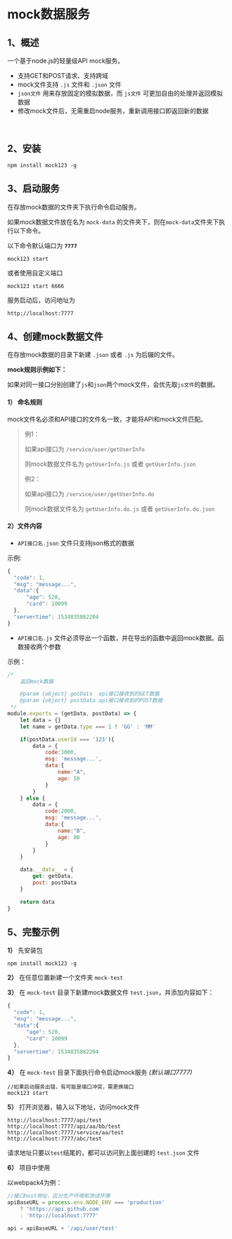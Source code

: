 
# mock数据服务

## 1、概述

一个基于node.js的轻量级API mock服务。


- 支持GET和POST请求、支持跨域
- mock文件支持 `.js` 文件和 `.json` 文件
- `json文件` 用来存放固定的模拟数据，而 `js文件` 可更加自由的处理并返回模拟数据
- 修改mock文件后，无需重启node服务，重新调用接口即返回新的数据


&nbsp;

## 2、安装

```
npm install mock123 -g
```



## 3、启动服务

在存放mock数据的文件夹下执行命令启动服务。

如果mock数据文件放在名为 `mock-data` 的文件夹下，则在`mock-data`文件夹下执行以下命令。

以下命令默认端口为 **`7777`**
```
mock123 start
```

或者使用自定义端口
```
mock123 start 6666
```

服务启动后，访问地址为
```
http://localhost:7777
```


## 4、创建mock数据文件

在存放mock数据的目录下新建 `.json` 或者 `.js` 为后辍的文件。


**mock规则示例如下：**

如果对同一接口分别创建了`js`和`json`两个mock文件，会优先取`js文件`的数据。


#### 1） 命名规则

mock文件名必须和API接口的文件名一致，才能将API和mock文件匹配。

> 例1：
>
> 如果api接口为 `/service/user/getUserInfo`
>
> 则mock数据文件名为 `getUserInfo.js` 或者 `getUserInfo.json`
>
> 例2：
>
> 如果api接口为 `/service/user/getUserInfo.do`
>
> 则mock数据文件名为 `getUserInfo.do.js` 或者 `getUserInfo.do.json`




#### 2）文件内容

- `API接口名.json` 文件只支持json格式的数据

示例:

```js
{
  "code": 1,
  "msg": "message...",
  "data":{
      "age": 520,
      "card": 10099
  },
  "servertime": 1534835882204
}
```

- `API接口名.js` 文件必须导出一个函数，并在导出的函数中返回mock数据。函数接收两个参数

示例：

```js
/*
    返回mock数据

    @param {object} getData  api接口接收到的GET数据
    @param {object} postData api接口接收到的POST数据
 */
module.exports = (getData, postData) => {
    let data = {}
    let name = getData.type === 1 ? 'GG' : 'MM'

    if(postData.userId === '123'){
        data = {
            code:1000,
            msg: 'message...',
            data:{
                name:"A",
                age: 50
            }
        }
    } else {
        data = {
            code:2000,
            msg: 'message...',
            data:{
                name:"B",
                age: 80
            }
        }
    }

    data.__data__ = {
        get: getData,
        post: postData
    }

    return data
}
```

## 5、完整示例

**1）** 先安装包
```
npm install mock123 -g
```

**2）** 在任意位置新建一个文件夹 `mock-test`

**3）** 在 `mock-test` 目录下新建mock数据文件 `test.json`，并添加内容如下：
```js
{
  "code": 1,
  "msg": "message...",
  "data":{
      "age": 520,
      "card": 10099
  },
  "servertime": 1534835882204
}
```

**4）** 在 `mock-test` 目录下面执行命令启动mock服务 *(默认端口7777)*
```
//如果启动服务出错，有可能是端口冲突，需更换端口
mock123 start
```

**5）** 打开浏览器，输入以下地址，访问mock文件
```
http://localhost:7777/api/test
http://localhost:7777/api/aa/bb/test
http://localhost:7777/service/aa/test
http://localhost:7777/abc/test
```

请求地址只要以`test`结尾的，都可以访问到上面创建的 `test.json` 文件


**6）** 项目中使用

以webpack4为例：

```js
//接口host地址，区分生产环境和测试环境
apiBaseURL = process.env.NODE_ENV === 'production'
    ? 'https://api.github.com'
    : 'http://localhost:7777'

api = apiBaseURL + '/api/user/test'
```